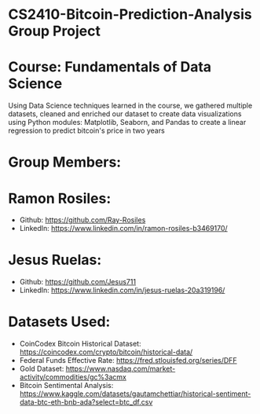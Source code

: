 # CS2410-Bitcoin-Prediction-Analysis Group Project
# Course: Fundamentals of Data Science
Using Data Science techniques learned in the course, we gathered multiple datasets, cleaned and enriched our dataset to create data visualizations using Python modules: Matplotlib, Seaborn, and Pandas to create a linear regression to predict bitcoin's price in two years
# Group Members:
# Ramon Rosiles: 
- Github: https://github.com/Ray-Rosiles 
- LinkedIn: https://www.linkedin.com/in/ramon-rosiles-b3469170/
# Jesus Ruelas: 
- Github: https://github.com/Jesus711
- LinkedIn: https://www.linkedin.com/in/jesus-ruelas-20a319196/

# Datasets Used:
- CoinCodex Bitcoin Historical Dataset: https://coincodex.com/crypto/bitcoin/historical-data/
- Federal Funds Effective Rate: https://fred.stlouisfed.org/series/DFF
- Gold Dataset: https://www.nasdaq.com/market-activity/commodities/gc%3acmx
- Bitcoin Sentimental Analysis: https://www.kaggle.com/datasets/gautamchettiar/historical-sentiment-data-btc-eth-bnb-ada?select=btc_df.csv
